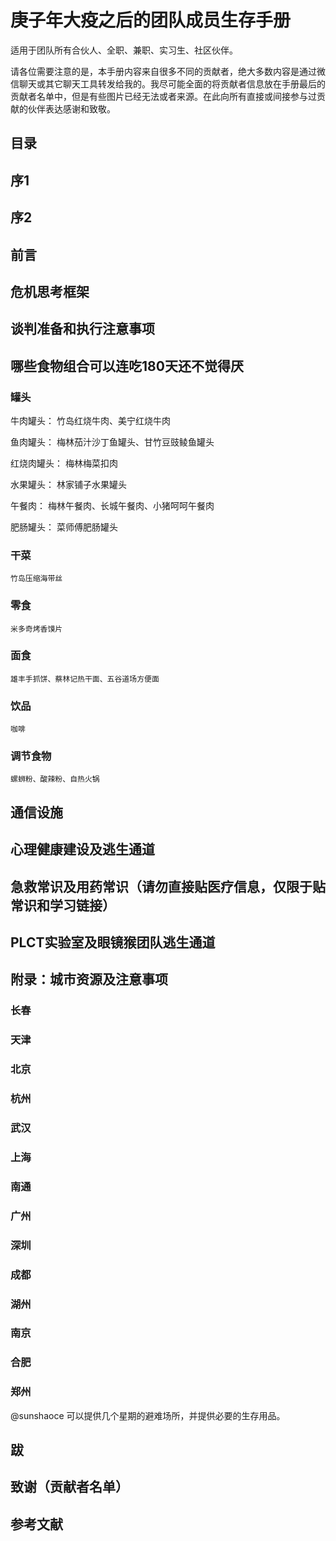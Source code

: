 # 庚子年大疫之后的团队成员生存手册

适用于团队所有合伙人、全职、兼职、实习生、社区伙伴。

请各位需要注意的是，本手册内容来自很多不同的贡献者，绝大多数内容是通过微信聊天或其它聊天工具转发给我的。我尽可能全面的将贡献者信息放在手册最后的贡献者名单中，但是有些图片已经无法或者来源。在此向所有直接或间接参与过贡献的伙伴表达感谢和致敬。

## 目录

## 序1

## 序2

## 前言

## 危机思考框架

## 谈判准备和执行注意事项

## 哪些食物组合可以连吃180天还不觉得厌

### 罐头

牛肉罐头： 竹岛红烧牛肉、美宁红烧牛肉

鱼肉罐头： 梅林茄汁沙丁鱼罐头、甘竹豆豉鲮鱼罐头

红烧肉罐头： 梅林梅菜扣肉

水果罐头： 林家铺子水果罐头

午餐肉： 梅林午餐肉、长城午餐肉、小猪呵呵午餐肉

肥肠罐头： 菜师傅肥肠罐头

### 干菜

    竹岛压缩海带丝

### 零食

    米多奇烤香馍片

### 面食

    雄丰手抓饼、蔡林记热干面、五谷道场方便面
    
### 饮品

    咖啡
    
### 调节食物

    螺蛳粉、酸辣粉、自热火锅

## 通信设施

## 心理健康建设及逃生通道

## 急救常识及用药常识（请勿直接贴医疗信息，仅限于贴常识和学习链接）

## PLCT实验室及眼镜猴团队逃生通道

## 附录：城市资源及注意事项

### 长春

### 天津

### 北京

### 杭州

### 武汉

### 上海

### 南通

### 广州

### 深圳

### 成都

### 湖州

### 南京

### 合肥

### 郑州

@sunshaoce 可以提供几个星期的避难场所，并提供必要的生存用品。

## 跋

## 致谢（贡献者名单）

## 参考文献
